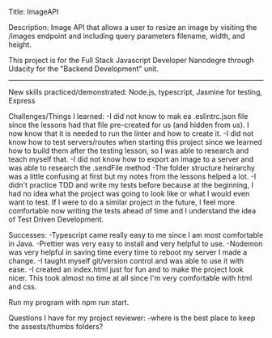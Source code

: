 Title: ImageAPI

Description: Image API that allows a user to resize an image by visiting the /images endpoint and including query parameters filename, width, and height. 

This project is for the Full Stack Javascript Developer Nanodegre through Udacity for the "Backend Development" unit.

------------------------------------------------------------------------------------
New skills practiced/demonstrated: Node.js, typescript, Jasmine for testing, Express

Challenges/Things I learned:
-I did not know to mak ea .eslintrc.json file since the lessons had that file pre-created for us (and hidden from us). I now know that it is needed to run the linter and how to create it.
-I did not know how to test servers/routes when starting this project since we learned how to build them after the testing lesson, so I was able to research and teach myself that.
-I did not know how to export an image to a server and was able to research the .sendFile method
-The folder structure heirarchy was a little confusing at first but my notes from the lessons helped a lot.
-I didn't practice TDD and write my tests before because at the beginning, I had no idea what the project was going to look like or what I would even want to test. If I were to do a similar project in the future, I feel more comfortable now writing the tests ahead of time and I understand the idea of Test Driven Development.

Successes:
-Typescript came really easy to me since I am most comfortable in Java.
-Prettier was very easy to install and very helpful to use.
-Nodemon was very helpful in saving time every time to reboot my server I made a change.
-I taught myself git/version control and was able to use it with ease.
-I created an index.html just for fun and to make the project look nicer. This took almost no time at all since I'm very comfortable with html and css.

Run my program with npm run start.


Questions I have for my project reviewer:
-where is the best place to keep the assests/thumbs folders?